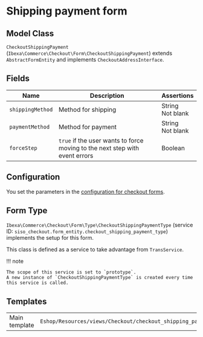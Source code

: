 # Shipping payment form

## Model Class

`CheckoutShippingPayment` (`Ibexa\Commerce\Checkout\Form\CheckoutShippingPayment`)
extends `AbstractFormEntity` and implements `CheckoutAddressInterface`.

## Fields

|Name|Description|Assertions|
|--- |--- |--- |
|`shippingMethod`|Method for shipping|String</br>Not blank|
|`paymentMethod`|Method for payment|String</br>Not blank|
|`forceStep`|`true` if the user wants to force moving to the next step with event errors|Boolean|

## Configuration

You set the parameters in the [configuration for checkout forms](configuration_for_checkout_forms.md).

## Form Type

`Ibexa\Commerce\Checkout\Form\Type\CheckoutShippingPaymentType`
(service ID: `siso_checkout.form_entity.checkout_shipping_payment_type`)
implements the setup for this form.

This class is defined as a service to take advantage from `TransService`.

!!! note

    The scope of this service is set to `prototype`.
    A new instance of `CheckoutShippingPaymentType` is created every time this service is called.

## Templates

|               |           |
| ------------- | --------- |
| Main template | `Eshop/Resources/views/Checkout/checkout_shipping_payment.html.twig` |
